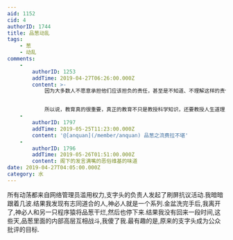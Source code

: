 ```yaml
---
aid: 1152
cid: 4
authorID: 1744
title: 品葱动乱
tags:
    - 葱
    - 动乱
comments:
    -
        authorID: 1253
        addTime: 2019-04-27T06:26:00.000Z
        content: >-
            因为大多数人不愿意承担他们应该担负的责任，甚至是不知道、不理解这样的责任，所以对于很多事情的后果没有一个大概的预见，行动上也就容易受外界影响。当结果显现后，他们不会认为这是他们导致的，其中部分人还会积极地撇清自己的责任，会臆造出一套保证其行动正确性的理论来，且不容质疑，他们会不断地强调其无限的权利、伪劣的义务、虚幻的使命感。


            所以说，教育真的很重要，真正的教育不只是教授科学知识，还要教授人生道理，更要确保教育的本质而不是变质为培训。以当今社会的生产力来讲，完全有能力做到这点，造成现状的原因归根究底还是制度的不完善，这部分有许多值得讨论的地方，就不展开了，毕竟此时此地讲了也没用。
    -
        authorID: 1797
        addTime: 2019-05-25T11:23:00.000Z
        content: '@[anquan](/member/anquan) 品葱之流费拉不堪'
    -
        authorID: 1796
        addTime: 2019-05-26T01:51:00.000Z
        content: 阁下的发言满嘴的恶俗维基的味道
date: 2019-04-27T04:05:00.000Z
category: 水
---
```


所有动荡都来自网络管理员滥用权力,支字头的负责人发起了刷屏抗议活动.我暗暗跟着几波.结果我发现有志同道合的人,神必人就是一个系列.金盆洗完手后,我离开了,神必人和另一只程序猿将品葱干烂,然后也停下来.结果我没有回来一段时间,这些天,品葱里面的内部高层互相战斗,我傻了我.最有趣的是,原来的支字头成为公众批评的目标.
